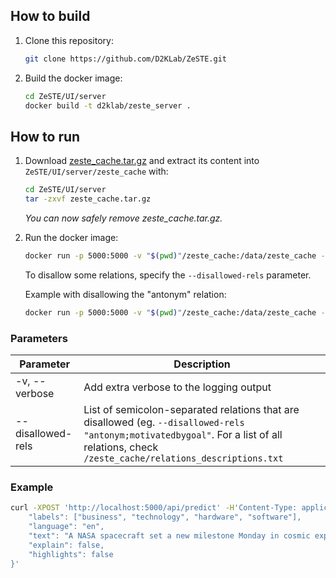 ## How to build

1. Clone this repository:
    ```sh
    git clone https://github.com/D2KLab/ZeSTE.git
    ```

1. Build the docker image:
    ```sh
    cd ZeSTE/UI/server
    docker build -t d2klab/zeste_server .
    ```

## How to run

1. Download [zeste_cache.tar.gz]() and extract its content into `ZeSTE/UI/server/zeste_cache` with:
    ```sh
    cd ZeSTE/UI/server
    tar -zxvf zeste_cache.tar.gz
    ```
    _You can now safely remove zeste_cache.tar.gz._

1. Run the docker image:
    ```sh
    docker run -p 5000:5000 -v "$(pwd)"/zeste_cache:/data/zeste_cache --name zeste-server d2klab/zeste_server
    ```
    To disallow some relations, specify the `--disallowed-rels` parameter.

    Example with disallowing the "antonym" relation:
    ```sh
    docker run -p 5000:5000 -v "$(pwd)"/zeste_cache:/data/zeste_cache --name zeste-server d2klab/zeste_server --disallowed-rels "antonym"
    ```

### Parameters

| Parameter | Description |
| --- | --- |
| -v, --verbose | Add extra verbose to the logging output |
| --disallowed-rels | List of semicolon-separated relations that are disallowed (eg. `--disallowed-rels "antonym;motivatedbygoal"`. For a list of all relations, check `/zeste_cache/relations_descriptions.txt` |

### Example

```sh
curl -XPOST 'http://localhost:5000/api/predict' -H'Content-Type: application/json' -d'{
    "labels": ["business", "technology", "hardware", "software"],
    "language": "en",
    "text": "A NASA spacecraft set a new milestone Monday in cosmic exploration by entering orbit around an asteroid, Bennu, the smallest object ever to be circled by a human-made spaceship. The spacecraft, called OSIRIS-REx, is the first-ever US mission designed to visit an asteroid and return a sample of its dust back to Earth..",
    "explain": false,
    "highlights": false
}'
```
